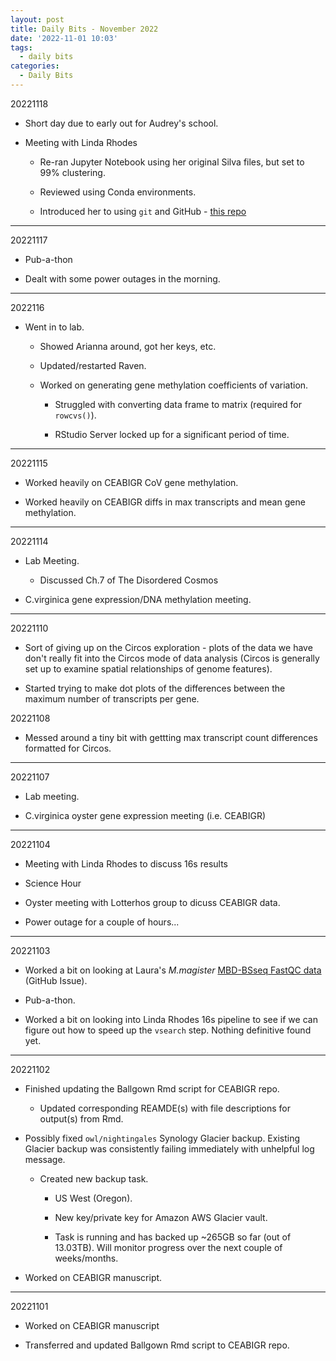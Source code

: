```yaml
---
layout: post
title: Daily Bits - November 2022
date: '2022-11-01 10:03'
tags: 
  - daily bits
categories: 
  - Daily Bits
---
```


20221118

- Short day due to early out for Audrey's school.

- Meeting with Linda Rhodes

  - Re-ran Jupyter Notebook using her original Silva files, but set to 99% clustering.

  - Reviewed using Conda environments.

  - Introduced her to using `git` and GitHub - [this repo](https://github.com/kubu4/silva-16s-pipeline)

---

20221117

- Pub-a-thon

- Dealt with some power outages in the morning.

---

2022116

- Went in to lab.

  - Showed Arianna around, got her keys, etc.

  - Updated/restarted Raven.

  - Worked on generating gene methylation coefficients of variation.

    - Struggled with converting data frame to matrix (required for `rowcvs()`).

    - RStudio Server locked up for a significant period of time.

---

20221115

- Worked heavily on CEABIGR CoV gene methylation.

- Worked heavily on CEABIGR diffs in max transcripts and mean gene methylation.

---

20221114

- Lab Meeting.

  - Discussed Ch.7 of The Disordered Cosmos

- C.virginica gene expression/DNA methylation meeting.

---

20221110

- Sort of giving up on the Circos exploration - plots of the data we have don't really fit into the Circos mode of data analysis (Circos is generally set up to examine spatial relationships of genome features).

- Started trying to make dot plots of the differences between the maximum number of transcripts per gene.

20221108

- Messed around a tiny bit with gettting max transcript count differences formatted for Circos.

---

20221107

- Lab meeting.

- C.virginica oyster gene expression meeting (i.e. CEABIGR)

---

20221104

- Meeting with Linda Rhodes to discuss 16s results

- Science Hour

- Oyster meeting with Lotterhos group to dicuss CEABIGR data.

- Power outage for a couple of hours...

---


20221103

- Worked a bit on looking at Laura's _M.magister_ [MBD-BSseq FastQC data](https://github.com/laurahspencer/DuMOAR/issues/15) (GitHub Issue).

- Pub-a-thon.

- Worked a bit on looking into Linda Rhodes 16s pipeline to see if we can figure out how to speed up the `vsearch` step. Nothing definitive found yet.

---

20221102

- Finished updating the Ballgown Rmd script for CEABIGR repo.

  - Updated corresponding REAMDE(s) with file descriptions for output(s) from Rmd.

- Possibly fixed `owl/nightingales` Synology Glacier backup. Existing Glacier backup was consistently failing immediately with unhelpful log message.

  - Created new backup task.

    - US West (Oregon).

    - New key/private key for Amazon AWS Glacier vault.

    - Task is running and has backed up ~265GB so far (out of 13.03TB). Will monitor progress over the next couple of weeks/months.

- Worked on CEABIGR manuscript.


---

20221101

- Worked on CEABIGR manuscript

- Transferred and updated Ballgown Rmd script to CEABIGR repo.